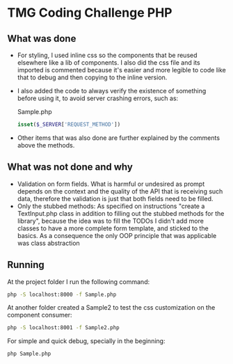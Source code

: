 # TMG Coding Challenge PHP

## What was done

- For styling, I used inline css so the components that be reused elsewhere like a lib of components. I also did the css file and its imported is commented because it's easier and more legible to code like that to debug and then copying to the inline version.
- I also added the code to always verify the existence of something before using it, to avoid server crashing errors, such as:

  Sample.php

  ```php
  isset($_SERVER['REQUEST_METHOD'])
  ```

- Other items that was also done are further explained by the comments above the methods.

## What was not done and why

- Validation on form fields. What is harmful or undesired as prompt depends on the context and the quality of the API that is receiving such data, therefore the validation is just that both fields need to be filled.
- Only the stubbed methods: As specified on instructions "create a TextInput.php class in addition to filling out the stubbed methods for the library", because the idea was to fill the TODOs I didn't add more classes to have a more complete form template, and sticked to the basics. As a consequence the only OOP principle that was applicable was class abstraction

## Running

At the project folder I run the following command:

```sh
php -S localhost:8000 -f Sample.php
```

At another folder created a Sample2 to test the css customization on the component consumer:

```sh
php -S localhost:8001 -f Sample2.php
```


For simple and quick debug, specially in the beginning:

```sh
php Sample.php
```
